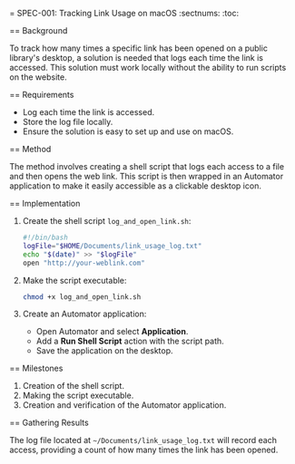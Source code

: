 = SPEC-001: Tracking Link Usage on macOS
:sectnums:
:toc:

== Background

To track how many times a specific link has been opened on a public library's desktop, a solution is needed that logs each time the link is accessed. This solution must work locally without the ability to run scripts on the website.

== Requirements

* Log each time the link is accessed.
* Store the log file locally.
* Ensure the solution is easy to set up and use on macOS.

== Method

The method involves creating a shell script that logs each access to a file and then opens the web link. This script is then wrapped in an Automator application to make it easily accessible as a clickable desktop icon.

== Implementation

1. Create the shell script `log_and_open_link.sh`:

    ```sh
    #!/bin/bash
    logFile="$HOME/Documents/link_usage_log.txt"
    echo "$(date)" >> "$logFile"
    open "http://your-weblink.com"
    ```

2. Make the script executable:

    ```sh
    chmod +x log_and_open_link.sh
    ```

3. Create an Automator application:
    * Open Automator and select **Application**.
    * Add a **Run Shell Script** action with the script path.
    * Save the application on the desktop.

== Milestones

1. Creation of the shell script.
2. Making the script executable.
3. Creation and verification of the Automator application.

== Gathering Results

The log file located at `~/Documents/link_usage_log.txt` will record each access, providing a count of how many times the link has been opened.

